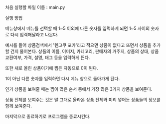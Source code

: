 처음 실행할 파일 이름 : main.py

실행 방법

메뉴창에서 메뉴를 선택할 때 1~5 이외에 다른 숫자를 입력하게 되면 1~5 사이의 숫자로 다시 입력해달라고 나온다.

예시를 들어 상품검색에서 '렌고쿠 포카'라고 적으면 상품이 없다고 뜨면서 상품을 추가할 건지 물어본다.
상품의 이름, 이미지, 카테고리, 판매자의 거주지, 상품의 상태, 상품 교환여부, 가격, 설명, 태그 등을 입력하게 뜬다.

또한 새로 올린 상품이기에 찜은 자동으로 0이 된다.

1이 아닌 다른 숫자를 입력하면 다시 메뉴 창으로 돌아가게 된다.

인기 상품을 보여줄 때는 찜이 많은 순서 중에서 가장 많은 3가지 상품을 보여준다.

상품 전체를 보여주는 것은 말 그대로 올라온 상품 전체와 미리 넣어둔 상품들의
정보를 함께 보여준다.

마지막으로 종료하기로 프로그램을 종료시킨다.